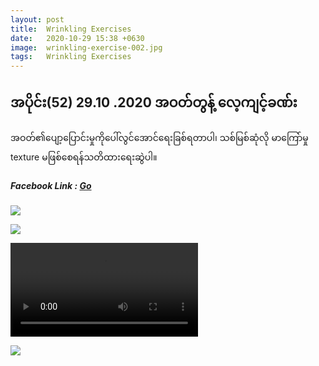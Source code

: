 ```yaml
---
layout: post
title:  Wrinkling Exercises 
date:   2020-10-29 15:38 +0630
image:  wrinkling-exercise-002.jpg
tags:   Wrinkling Exercises 
---
```

## အပိုင်း(52) 29.10 .2020 အဝတ်တွန့် လေ့ကျင့်ခဏ်း 
အဝတ်၏ပျော့ပြောင်းမှုကိုပေါ်လွင်အောင်ရေးခြစ်ရတာပါ၊ သစ်မြစ်ဆုံလို မာကြော်မှု texture မဖြစ်စေရန်သတိထားရေးဆွဲပါ။

##### Facebook Link : [Go](https://www.facebook.com/groups/243207936740930/posts/290750598653330/)

![]({{site.baseurl}}/img/wrinkling-exercise-002/00.jpg)

![]({{site.baseurl}}/img/wrinkling-exercise-002/01.jpg)

![]({{site.baseurl}}/img/wrinkling-exercise-002/02.mp4)

![]({{site.baseurl}}/img/wrinkling-exercise-002/03.jpg)